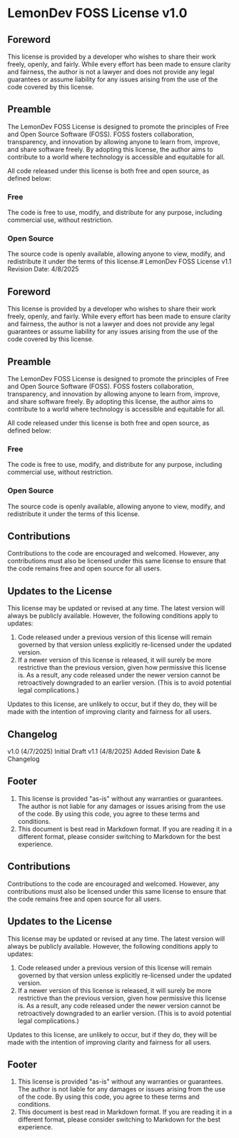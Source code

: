 # LemonDev FOSS License v1.0

## Foreword
This license is provided by a developer who wishes to share their work freely, openly, and fairly.
While every effort has been made to ensure clarity and fairness, the author is not a lawyer and does not provide any legal guarantees or assume liability for any issues arising from the use of the code covered by this license.

## Preamble
The LemonDev FOSS License is designed to promote the principles of Free and Open Source Software (FOSS).
FOSS fosters collaboration, transparency, and innovation by allowing anyone to learn from, improve, and share software freely.
By adopting this license, the author aims to contribute to a world where technology is accessible and equitable for all.

All code released under this license is both free and open source, as defined below:

### Free
The code is free to use, modify, and distribute for any purpose, including commercial use, without restriction.

### Open Source
The source code is openly available, allowing anyone to view, modify, and redistribute it under the terms of this license.# LemonDev FOSS License v1.1
Revision Date: 4/8/2025

## Foreword
This license is provided by a developer who wishes to share their work freely, openly, and fairly.
While every effort has been made to ensure clarity and fairness, the author is not a lawyer and does not provide any legal guarantees or assume liability for any issues arising from the use of the code covered by this license.

## Preamble
The LemonDev FOSS License is designed to promote the principles of Free and Open Source Software (FOSS).
FOSS fosters collaboration, transparency, and innovation by allowing anyone to learn from, improve, and share software freely.
By adopting this license, the author aims to contribute to a world where technology is accessible and equitable for all.

All code released under this license is both free and open source, as defined below:

### Free
The code is free to use, modify, and distribute for any purpose, including commercial use, without restriction.

### Open Source
The source code is openly available, allowing anyone to view, modify, and redistribute it under the terms of this license.

## Contributions
Contributions to the code are encouraged and welcomed. However, any contributions must also be licensed under this same license to ensure that the code remains free and open source for all users.

## Updates to the License
This license may be updated or revised at any time. The latest version will always be publicly available. However, the following conditions apply to updates:

1. Code released under a previous version of this license will remain governed by that version unless explicitly re-licensed under the updated version.
2. If a newer version of this license is released, it will surely be more restrictive than the previous version, given how permissive this license is.
   As a result, any code released under the newer version cannot be retroactively downgraded to an earlier version. (This is to avoid potential legal complications.)

Updates to this license, are unlikely to occur, but if they do, they will be made with the intention of improving clarity and fairness for all users.

## Changelog
v1.0 (4/7/2025) Initial Draft
v1.1 (4/8/2025) Added Revision Date & Changelog

## Footer
1. This license is provided "as-is" without any warranties or guarantees. The author is not liable for any damages or issues arising from the use of the code. By using this code, you agree to these terms and conditions.
2. This document is best read in Markdown format. If you are reading it in a different format, please consider switching to Markdown for the best experience.

## Contributions
Contributions to the code are encouraged and welcomed. However, any contributions must also be licensed under this same license to ensure that the code remains free and open source for all users.

## Updates to the License
This license may be updated or revised at any time. The latest version will always be publicly available. However, the following conditions apply to updates:

1. Code released under a previous version of this license will remain governed by that version unless explicitly re-licensed under the updated version.
2. If a newer version of this license is released, it will surely be more restrictive than the previous version, given how permissive this license is.
   As a result, any code released under the newer version cannot be retroactively downgraded to an earlier version. (This is to avoid potential legal complications.)

Updates to this license, are unlikely to occur, but if they do, they will be made with the intention of improving clarity and fairness for all users.

## Footer
1. This license is provided "as-is" without any warranties or guarantees. The author is not liable for any damages or issues arising from the use of the code. By using this code, you agree to these terms and conditions.
2. This document is best read in Markdown format. If you are reading it in a different format, please consider switching to Markdown for the best experience.